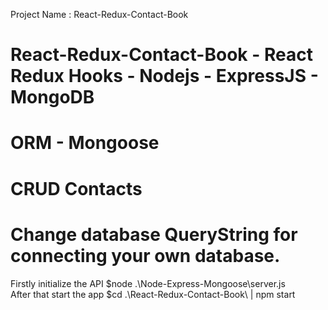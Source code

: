 Project Name : React-Redux-Contact-Book
# React-Redux-Contact-Book - React Redux Hooks - Nodejs - ExpressJS - MongoDB

# ORM - Mongoose

# CRUD Contacts 

# Change database QueryString for connecting your own database.

Firstly initialize the API $node .\Node-Express-Mongoose\server.js  
After that start the app $cd .\React-Redux-Contact-Book\ | npm start



